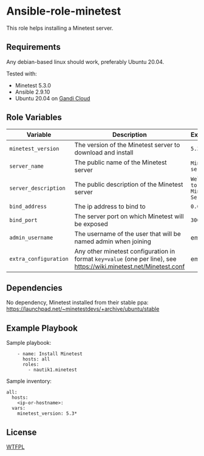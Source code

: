 Ansible-role-minetest
=====================

This role helps installing a Minetest server.

Requirements
------------

Any debian-based linux should work, preferably Ubuntu 20.04.

Tested with:
- Minetest 5.3.0
- Ansible 2.9.10
- Ubuntu 20.04 on [Gandi Cloud](https://www.gandi.net/fr/cloud)

Role Variables
--------------

| Variable              | Description                                                                                                  | Example                                   |
|-----------------------|--------------------------------------------------------------------------------------------------------------|-------------------------------------------|
| `minetest_version`     | The version of the Minetest server to download and install                                                      | `5.3*`                                     |
| `server_name`     | The public name of the Minetest server                                                      | `Minetest server`                                     |
| `server_description`     | The public description of the Minetest server                                                      | `Welcome to my Minetest Server`                                     |
| `bind_address`     | The ip address to bind to                                                      | `0.0.0.0`                                     |
| `bind_port`     | The server port on which Minetest will be exposed                                                      | `30000`                                     |
| `admin_username`     | The username of the user that will be named admin when joining                                                      | empty                                     |
| `extra_configuration`     | Any other minetest configuration in format `key=value` (one per line), see https://wiki.minetest.net/Minetest.conf                                                       | empty                                     |

Dependencies
------------

No dependency, Minetest installed from their stable ppa: https://launchpad.net/~minetestdevs/+archive/ubuntu/stable

Example Playbook
----------------

Sample playbook:

```
    - name: Install Minetest
      hosts: all
      roles:
        - nautik1.minetest
```

Sample inventory:

```
all:
  hosts:
    <ip-or-hostname>:
  vars:
    minetest_version: 5.3*
```

License
-------

[WTFPL](https://en.wikipedia.org/wiki/WTFPL)
